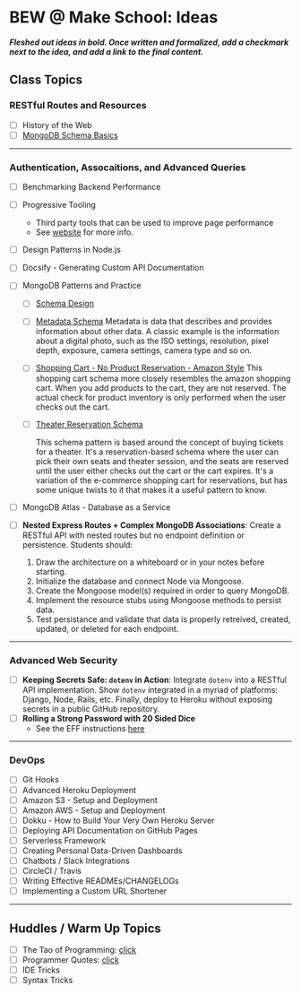 # BEW @ Make School: Ideas

_**Fleshed out ideas in bold. Once written and formalized, add a checkmark next to the idea, and add a link to the final content.**_

## Class Topics

### RESTful Routes and Resources

- [ ] History of the Web
- [ ] [MongoDB Schema Basics](http://learnmongodbthehardway.com/schema/schemabasics/)

---

### Authentication, Assocaitions, and Advanced Queries

- [ ] Benchmarking Backend Performance

- [ ] Progressive Tooling

  * Third party tools that can be used to improve page performance
  * See [website](https://progressivetooling.com/) for more info.

- [ ] Design Patterns in Node.js

- [ ] Docsify - Generating Custom API Documentation

- [ ] MongoDB Patterns and Practice

  - [ ] [Schema Design](http://learnmongodbthehardway.com/schema/schemadesign/)

  - [ ] [Metadata Schema](http://learnmongodbthehardway.com/schema/metadata/) 
    Metadata is data that describes and provides information about other data. A classic example is the information about a digital photo, such as the ISO settings, resolution, pixel depth, exposure, camera settings, camera type and so on.

  - [ ] [Shopping Cart - No Product Reservation - Amazon Style](http://learnmongodbthehardway.com/schema/shoppingcartnoreservation/)
    This shopping cart schema more closely resembles the amazon shopping cart. When you add products to the cart, they are not reserved. The actual check for product inventory is only performed when the user checks out the cart.

  - [ ] [Theater Reservation Schema](http://learnmongodbthehardway.com/schema/theater/)

    This schema pattern is based around the concept of buying tickets for a theater. It's a reservation-based schema where the user can pick their own seats and theater session, and the seats are reserved until the user either checks out the cart or the cart expires. It's a variation of the e-commerce shopping cart for reservations, but has some unique twists to it that makes it a useful pattern to know.

- [ ] MongoDB Atlas - Database as a Service

- [ ] **Nested Express Routes + Complex MongoDB Associations**:
  Create a RESTful API with nested routes but no endpoint definition or persistence. Students should:

  1. Draw the architecture on a whiteboard or in your notes before starting.
  2. Initialize the database and connect Node via Mongoose.
  3. Create the Mongoose model(s) required in order to query MongoDB.
  4. Implement the resource stubs using Mongoose methods to persist data.
  5. Test persistance and validate that data is properly retreived, created, updated, or deleted for each endpoint.

---

### Advanced Web Security

- [ ] **Keeping Secrets Safe: `dotenv` in Action**:
  Integrate `dotenv` into a RESTful API implementation. Show `dotenv` integrated in a myriad of platforms: Django, Node, Rails, etc. Finally, deploy to Heroku without exposing secrets in a public GitHub repository.
- [ ] **Rolling a Strong Password with 20 Sided Dice**
  * See the EFF instructions [here](https://www.eff.org/deeplinks/2018/08/dragon-con-diceware)

---

### DevOps

- [ ] Git Hooks
- [ ] Advanced Heroku Deployment
- [ ] Amazon S3 - Setup and Deployment
- [ ] Amazon AWS - Setup and Deployment
- [ ] Dokku - How to Build Your Very Own Heroku Server
- [ ] Deploying API Documentation on GitHub Pages
- [ ] Serverless Framework
- [ ] Creating Personal Data-Driven Dashboards
- [ ] Chatbots / Slack Integrations
- [ ] CircleCI / Travis
- [ ] Writing Effective READMEs/CHANGELOGs
- [ ] Implementing a Custom URL Shortener

---

## Huddles / Warm Up Topics

- [ ] The Tao of Programming: [click](http://www.mit.edu/~xela/tao.html)
- [ ] Programmer Quotes: [click](../meta/quotes-about-programming.md)
- [ ] IDE Tricks
- [ ] Syntax Tricks
